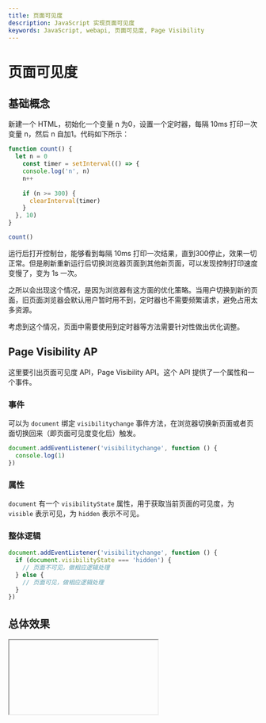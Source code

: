 ```yaml
---
title: 页面可见度
description: JavaScript 实现页面可见度
keywords: JavaScript, webapi, 页面可见度, Page Visibility
---
```


# 页面可见度

## 基础概念

新建一个 HTML，初始化一个变量 n 为0，设置一个定时器，每隔 10ms 打印一次变量 n，然后 n 自加1。代码如下所示：

```js
function count() {
  let n = 0
	const timer = setInterval(() => {
    console.log('n', n)
    n++
    
    if (n >= 300) {
      clearInterval(timer)
    }
  }, 10)
}

count()
```

运行后打开控制台，能够看到每隔 10ms 打印一次结果，直到300停止，效果一切正常。但是刷新重新运行后切换浏览器页面到其他新页面，可以发现控制打印速度变慢了，变为 1s 一次。

之所以会出现这个情况，是因为浏览器有这方面的优化策略。当用户切换到新的页面，旧页面浏览器会默认用户暂时用不到，定时器也不需要频繁请求，避免占用太多资源。

考虑到这个情况，页面中需要使用到定时器等方法需要针对性做出优化调整。

## Page Visibility AP

这里要引出页面可见度 API，Page Visibility API。这个 API 提供了一个属性和一个事件。

### 事件

可以为 `document` 绑定 `visibilitychange` 事件方法，在浏览器切换新页面或者页面切换回来（即页面可见度变化后）触发。

```js
document.addEventListener('visibilitychange', function () {
  console.log(1)
})
```

### 属性

`document` 有一个 `visibilityState` 属性，用于获取当前页面的可见度，为 `visible` 表示可见，为 `hidden` 表示不可见。

### 整体逻辑

```js
document.addEventListener('visibilitychange', function () {
  if (document.visibilityState === 'hidden') {
    // 页面不可见，做相应逻辑处理
  } else {
    // 页面可见，做相应逻辑处理
  }
})
```

## 总体效果
<Iframe url="https://duyidao.github.io/blogweb/#/detail/js/visibilitychange" />